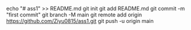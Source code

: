 echo "# ass1" >> README.md
git init
git add README.md
git commit -m "first commit"
git branch -M main
git remote add origin https://github.com/Ziyu0815/ass1.git
git push -u origin main
